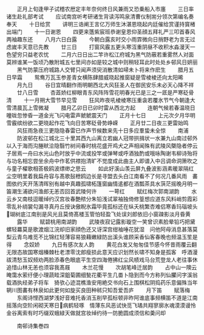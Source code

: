 <!-- { "loadSidebar": true } -->
　　正月上旬逢甲子试稽农厯定丰年奈何终日风兼雨又恐乗船入市廛
　　三日率诸生赴礼部考试
　　应试南宫听考研诸生背读泻鸣泉清曹仪制耑分领次第编名奏奉天
　　十日给赏
　　讲明三诰阐王言亿万师生沐湛恩晓起内廷催给赏谨持寳楮出端门
　　十一日谢恩
　　四更来簉紫宸班恭谢皇恩仰圣顔五拜礼严三叩首春风两袖趣东还
　　八月六日白露
　　今朝白露亥时交小雨霏微向日捎野老为言无过虑嵗丰天意已先教
　　廿三日
　　打窗风霰五更头寒沍重阴昼不收积水淼漫天一色望穷只益老农忧
　　二月六日日出二竿许松江府城为黑气防蔽若重雾然人对面莫辨谁某一饭顷乃散附城五七里间亦如是较之城中则稍轻耳此时处处乡邨风日妍丽
　　黑气防蒙压府城路人交臂只闻声须臾消散清如埽未卜将来作麽生
　　腊月五日早霜
　　鸳鸯万瓦玉参差青女横陈肆腊威晓起推窗疑是雪棱棱还向太阳晞
　　月九日
　　谷日宜晴翻作雨明朝西北大风狂圣人在御民安乐未必天心降不祥
　　廿八日雪
　　杏蕋娇红柳眼青东风阵阵雪花明春光已是三之一厎是严寒砭骨清
　　十一月朔大雪节早见雪
　　狂风昨夜吼棱棱寒压重衾若覆氷节气今朝逢大雪清晨瓦上雪微凝
　　腊月乙卯日已卯时雷从西北方起
　　连朝气候若春温晓日曈昽忽惨昏一道金光飞闪电雷声虩虩震天门
　　正月十七日
　　上元次夕月华明雪霰缤纷欲二更晓起作花飞向日苦寒砭骨势峥嵘
　　正月廿二日夜三更雷始鸣
　　风狂雨急夜三更隐隐春雷已作声节候数来先十日多应羣蛰未全惊
　　南浦
　　防波邨在松江城北三十里其西九山离立若幽人冠带拱揖状一水兼九山南过邨外以入于海而沟塍畎浍隐翳竹树间春时桃花盛开鸡犬之声相闻殊有武陵风槩隐者停云子居焉一舟曰水光山色时放乎中流或投竿或弹琴或呼酒独酌或哦咏陶谢韦柳诗殆将与功名相忘尝坐余舟中作茗供襟抱清旷不觉度成此曲主人即谱入中吕调命洞箫吹之与童子櫂歌相荅极鸥波缥缈之思云
　　如此好溪山羡云屏九叠波影涵素暖翠隔红尘空明里着我扁舟容与髙歌鼔枻鸥边长是寻盟去头白江南看不了何况几番风雨　畵图依约天开荡清晖别有越中真趣孤啸柘篷窗幽情逺都在酒瓢茶具水葓茫摇晚月明一笛潮生浦欲问渔郎无恙否回首武陵何许
　　一萼红
　　赋红梅次郭南湖韵
　　水云乡又南枝逗暖绰约汉宫妆春艶秾分朱铅浅试翠袖独倚修篁想应道东风料峭剪霞彩零乱补绡裳勾漏寻真丹丘授诀傲睨氷霜毕竟孤标还在纵夭桃繁杏难侣寒香玛瑙坡头瑚树底江南别是风光且莫倚髙楼玉管怕轻盈飞处误刘郎依旧小窗疎影淡月昏黄
　　露华
　　赋碧桃用南湖韵
　　武陵夜寂记露影璇空一笑曾识素脸晕铅巧把黛螺轻羃莫是歌渡烟江浣却旧家顔色还又讶深宫绀袖唾花犹湿　问他阿母消息甚落莫梨云青鸟难觅不比锦红轻薄容易狼藉嫩緑防出溪头谁顾采香仙客春晚也频温玉笙是得
　　念奴娇
　　九日有感次友人韵
　　黄花白发又匆匆佳节感今怀昔雨覆云翻无限态故国寒烟榛棘杜老漂零沈郎瘦损此意天应识划然长啸不知身是孤客　呼酒漫祓清愁玉奴频劝两脸添春色眼底平生空四海倦拂红尘风帻戏马台荒登龙人老往事休追惜山林无恙也须容我髙屐
　　木兰花慢
　　次胡笔峰迁居韵
　　占中山一隩云晻霭水萦纡便小理蔬畦深鉏菊圃细甃花衢平生几畨卜隐到而今方称列仙臞问字溪翁载酒执经弟子将车　猗欤心迹混樵渔安用絶交书向石上围棋松阴捣药乐意偏殊当年辋川图畵有林泉如此更何如旋买良田种秫只知吾爱吾庐
　　月下笛
　　赋落梅
　　东阁诗悭西湖梦浅好音难托香消玉削早孤标顿非昨阿谁底事频横笛不道是江南摇落向空阶闲砌天寒日病鹤轻啄　情薄东风恶试快觅飞璚共翔寥廓氷魂漠漠谩怜金谷离索有时巧缀双蛾緑天做就宫妆绰约待一防脆圆成须信和羮问却





　　南邨诗集巻四
